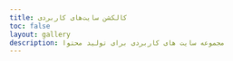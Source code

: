 ```yaml
---
title: کالکشن سایت‌های کاربردی
toc: false
layout: gallery
description: مجموعه سایت های کاربردی برای تولید محتوا
---
```




